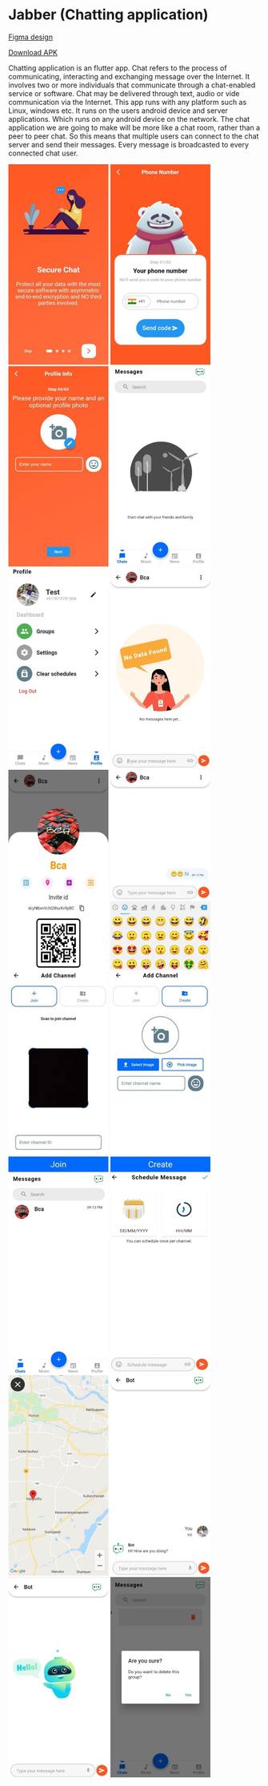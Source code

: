 # Jabber (Chatting application)

<a href="https://www.figma.com/proto/FdZiXa1y3BM0SOGxSC1D5D/Jabber?node-id=0%3A1&scaling=scale-down&page-id=0%3A1&starting-point-node-id=167%3A46&show-proto-sidebar=1">Figma design</a>

<a href="https://drive.google.com/file/d/1NKk02JQcZkKCVzNKhj4ne0mrtt76Am2l/view?usp=sharing">Download APK</a>

Chatting application is an flutter app. Chat refers to the process of communicating, interacting and exchanging message over the Internet.  It involves two or more individuals that communicate through a chat-enabled service or software.  Chat may be delivered through text, audio or vide communication via the Internet.
This app runs with any platform such as Linux, windows etc.  It runs on the users android device and server applications.  Which runs on any android device on the network. 
The chat application we are going to make will be more like a chat room, rather than a peer to peer chat.  So this means that multiple users can connect to the chat server and send their messages.  Every message is broadcasted to every connected chat user.

<p float="left">
  <img src="output/1.jpg" width="200" height="400" />
  <img src="output/2.jpg" width="200" height="400" />
  <img src="output/3.jpg" width="200" height="400" />
  <img src="output/4.jpg" width="200" height="400" />
  <img src="output/5.jpg" width="200" height="400" />
  <img src="output/6.jpg" width="200" height="400" />
  <img src="output/7.jpg" width="200" height="400" />
  <img src="output/8.jpg" width="200" height="400" />
  <img src="output/9.jpg" width="200" height="400" />
  <img src="output/10.jpg" width="200" height="400" />
  <img src="output/11.jpg" width="200"  height="400"/>
  <img src="output/12.jpg" width="200" height="400" />
    <img src="output/13.jpg" width="200" height="400" />
  <img src="output/14.jpg" width="200"  height="400"/>
  <img src="output/15.jpg" width="200" height="400" />
  <img src="output/16.jpg" width="200" height="400" />
</p>
